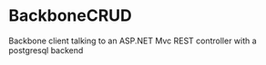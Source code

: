BackboneCRUD
============

Backbone client talking to an ASP.NET Mvc REST controller with a postgresql backend